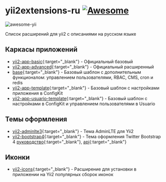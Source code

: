 # yii2extensions-ru [![Awesome](https://cdn.rawgit.com/sindresorhus/awesome/d7305f38d29fed78fa85652e3a63e154dd8e8829/media/badge.svg)](https://github.com/sindresorhus/awesome)

![awesome-yii](https://raw.githubusercontent.com/awesome-yii/list/master/awesome-yii.png)

Список расширений для yii2 с описаниями на русском языке

## Каркасы приложений
* [yii2-app-basic](https://github.com/yiisoft/yii2-app-basic){:target="_blank"} - Официальный базовый
* [yii2-app-advanced](https://github.com/yiisoft/yii2-app-advanced){:target="_blank"} - Официальный расширенный
* [base](https://github.com/yii2mod/base){:target="_blank"} - Базовый шаблон с дополнительным функционалом: управлением пользователями, RBAC, CMS, cron и redis
* [yii2-app-template](https://github.com/2amigos/yii2-app-template){:target="_blank"} - Базовый шаблон с настройками приложения в ConfigKit
* [yii2-app-usuario-template](https://github.com/2amigos/yii2-app-usuario-template){:target="_blank"} - Базовый шаблон с настройками в ConfigKit и управлением пользователями в Usuario

## Темы оформления
* [yii2-adminlte3](https://github.com/hail812/yii2-adminlte3){:target="_blank"} - Тема AdminLTE для Yii2
* [yii2-bootstrap4](https://github.com/yiisoft/yii2-bootstrap4){:target="_blank"} - Тема оформления Twitter Bootstrap 4 [руководство](https://www.yiiframework.com/extension/yiisoft/yii2-bootstrap4/doc/guide/2.0/en){:target="_blank"}, [api](https://www.yiiframework.com/extension/yiisoft/yii2-bootstrap4/doc/api/2.0){:target="_blank"}

## Иконки
* [yii2-icons](https://github.com/kartik-v/yii2-icons){:target="_blank"} - Расширение для установки в приложении на Yii2 популярных сборок иконок
